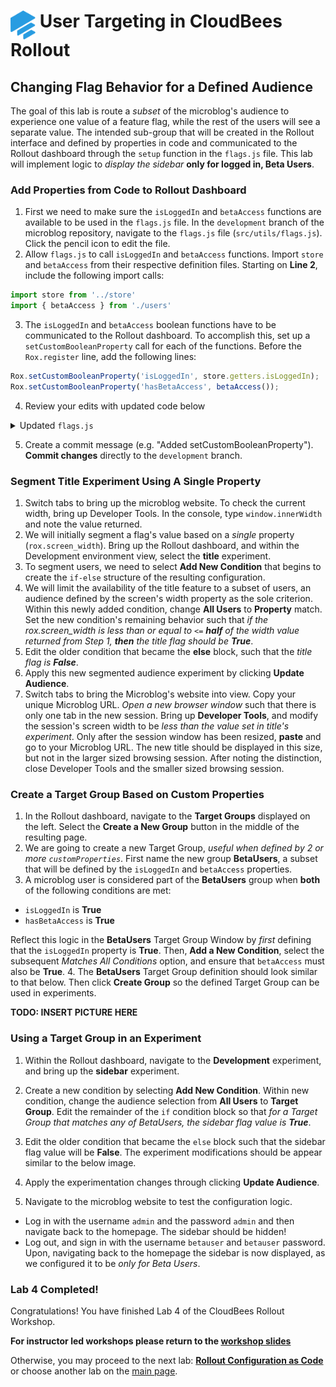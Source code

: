 # <img src="images/Rollout-blue.svg" alt="CloudBees Rollout Logo" width="40" align="top"> User Targeting in CloudBees Rollout

## Changing Flag Behavior for a Defined Audience
The goal of this lab is route a _subset_ of the microblog's audience to experience one value of a feature flag, while the rest of the users will see a separate value. The intended sub-group that will be created in the Rollout interface and defined by properties in code and communicated to the Rollout dashboard through the `setup` function in the `flags.js` file. This lab will implement logic to _display the sidebar_ **only for logged in, Beta Users**.

### Add Properties from Code to Rollout Dashboard

1. First we need to make sure the `isLoggedIn` and `betaAccess` functions are available to be used in the `flags.js` file. In the `development` branch of the microblog repository, navigate to the `flags.js` file (`src/utils/flags.js`). Click the pencil icon to edit the file.
2. Allow `flags.js` to call `isLoggedIn` and `betaAccess` functions. Import `store` and `betaAccess` from their respective definition files. Starting on **Line 2**, include the following import calls:
```javascript
import store from '../store'
import { betaAccess } from './users'
```

3. The `isLoggedIn` and `betaAccess` boolean functions have to be communicated to the Rollout dashboard. To accomplish this, set up a `setCustomBooleanProperty` call for each of the functions. Before the `Rox.register` line, add the following lines:
```javascript
Rox.setCustomBooleanProperty('isLoggedIn', store.getters.isLoggedIn);
Rox.setCustomBooleanProperty('hasBetaAccess', betaAccess());
```

4. Review your edits with updated code below
<details><summary>Updated <code>flags.js</code></summary>

```javascript
import Rox from 'rox-browser'
import store from '../store'
import { betaAccess } from './users'

export const Flags = {
  sidebar: new Rox.Flag(false),
  title: new Rox.Flag(false)
};

export const configurationFetchedHandler = fetcherResults => {
  console.log('The configuration status is: ' + fetcherResults.fetcherStatus)
  if (fetcherResults.hasChanges && fetcherResults.fetcherStatus === 'APPLIED_FROM_NETWORK') {
    window.location.reload(false)
  }
  else if (fetcherResults.fetcherStatus === 'ERROR_FETCH_FAILED') {
    console.log('Error occured! Details are: ' + fetcherResults.errorDetails)
  }
};

const options = {
  configurationFetchedHandler: configurationFetchedHandler
};

Rox.setCustomBooleanProperty('isLoggedIn', store.getters.isLoggedIn);
Rox.setCustomBooleanProperty('hasBetaAccess', betaAccess());

Rox.register('default', Flags);
Rox.setup(process.env.VUE_APP_ROLLOUT_KEY, options);

```
</details>

5. Create a commit message (e.g. "Added setCustomBooleanProperty"). **Commit changes** directly to the `development` branch.

### Segment Title Experiment Using A Single Property

1. Switch tabs to bring up the microblog website. To check the current width, bring up Developer Tools. In the console, type `window.innerWidth` and note the value returned.
2. We will initially segment a flag's value based on a _single_ property (`rox.screen_width`). Bring up the Rollout dashboard, and within the Development environment view, select the **title** experiment.
3. To segment users, we need to select **Add New Condition** that begins to create the `if-else` structure of the resulting configuration.
4. We will limit the availability of the title feature to a subset of users, an audience defined by the screen's width property as the sole criterion. Within this newly added condition, change **All Users** to **Property** match. Set the new condition's remaining behavior such that _if the rox.screen_width is less than or equal to `<=` **half** of the width value returned from Step 1, **then** the title flag should be **True**_.
5. Edit the older condition that became the **else** block, such that the _title flag is **False**_.
6. Apply this new segmented audience experiment by clicking **Update Audience**.
7. Switch tabs to bring the Microblog's website into view. Copy your unique Microblog URL. _Open a new browser window_ such that there is only one tab in the new session. Bring up **Developer Tools**, and modify the session's screen width to be _less than the value set in title's experiment_. Only after the session window has been resized, **paste** and go to your Microblog URL. The new title should be displayed in this size, but not in the larger sized browsing session. After noting the distinction, close Developer Tools and the smaller sized browsing session.

### Create a Target Group Based on Custom Properties

1. In the Rollout dashboard, navigate to the **Target Groups** displayed on the left. Select the **Create a New Group** button in the middle of the resulting page.
2. We are going to create a new Target Group, _useful when defined by 2 or more `customProperties`_. First name the new group **BetaUsers**, a subset that will be defined by the `isLoggedIn` and `betaAccess` properties.
3. A microblog user is considered part of the **BetaUsers** group when **both** of the following conditions are met:
* `isLoggedIn` is **True**
* `hasBetaAccess` is **True**

Reflect this logic in the **BetaUsers** Target Group Window by _first_ defining that the `isLoggedIn` property is **True**. Then, **Add a New Condition**, select the subsequent _Matches All Conditions_ option, and ensure that `betaAccess` must also be **True**.
4. The **BetaUsers** Target Group definition should look similar to that below. Then click **Create Group** so the defined Target Group can be used in experiments.

**TODO: INSERT PICTURE HERE**

### Using a Target Group in an Experiment

1. Within the Rollout dashboard, navigate to the **Development** experiment, and bring up the **sidebar** experiment.
2. Create a new condition by selecting **Add New Condition**. Within new condition, change the audience selection from **All Users** to **Target Group**. Edit the remainder of the `if` condition block so that _for a Target Group that matches any of BetaUsers, the sidebar flag value is **True**_.
3. Edit the older condition that became the `else` block such that the sidebar flag value will be **False**. The experiment modifications should be appear similar to the below image.

4. Apply the experimentation changes through clicking **Update Audience**.
5. Navigate to the microblog website to test the configuration logic.
* Log in with the username `admin` and the password `admin` and then navigate back to the homepage. The sidebar should be hidden!
* Log out, and sign in with the username `betauser` and `betauser` password. Upon, navigating back to the homepage the sidebar is now displayed, as we configured it to be _only for Beta Users_.

### Lab 4 Completed!
Congratulations! You have finished Lab 4 of the CloudBees Rollout Workshop.

**For instructor led workshops please return to the [workshop slides](https://cloudbees-days.github.io/core-rollout-flow-workshop/rollout/#25)**

Otherwise, you may proceed to the next lab: [**Rollout Configuration as Code**](../rollout-cac/rollout-cac.md) or choose another lab on the [main page](../../README.md#workshop-labs).
